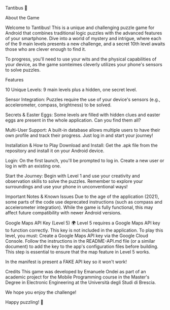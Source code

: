 Tantibus 🧩

About the Game

Welcome to Tantibus! This is a unique and challenging puzzle game for Android that combines traditional logic puzzles with the advanced features of your smartphone. Dive into a world of mystery and intrigue, where each of the 9 main levels presents a new challenge, and a secret 10th level awaits those who are clever enough to find it.

To progress, you'll need to use your wits and the physical capabilities of your device, as the game somteimes cleverly utilizes your phone's sensors to solve puzzles.

Features

10 Unique Levels: 9 main levels plus a hidden, one secret level.

Sensor Integration: Puzzles require the use of your device's sensors (e.g., accelerometer, compass, brightness) to be solved.

Secrets & Easter Eggs: Some levels are filled with hidden clues and easter eggs are present in the whole application. Can you find them all?

Multi-User Support: A built-in database allows multiple users to have their own profile and track their progress. Just log in and start your journey!

Installation & How to Play
Download and Install: Get the .apk file from the repository and install it on your Android device.

Login: On the first launch, you'll be prompted to log in. Create a new user or log in with an existing one.

Start the Journey: Begin with Level 1 and use your creativity and observation skills to solve the puzzles. Remember to explore your surroundings and use your phone in unconventional ways!

Important Notes & Known Issues
Due to the age of the application (2021), some parts of the code use deprecated instructions (such as compass and accelerometer integration). While the game is fully functional, this may affect future compatibility with newer Android versions.

Google Maps API Key (Level 5) 🌍
Level 5 requires a Google Maps API key to function correctly. This key is not included in the application. To play this level, you must:
Create a Google Maps API key via the Google Cloud Console.
Follow the instructions in the README-API.md file (or a similar document) to add the key to the app's configuration files before building.
This step is essential to ensure that the map feature in Level 5 works.

In the manifest is present a FAKE API key so it won't work!

Credits
This game was developed by Emanuele Ondei as part of an academic project for the Mobile Programming course in the Master's Degree in Electronic Engineering at the Università degli Studi di Brescia.

We hope you enjoy the challenge!

Happy puzzling! 🧩

